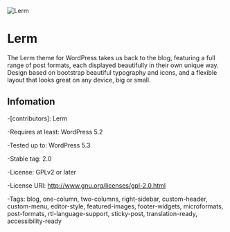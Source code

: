 ![Lerm](https://www.hanost.com/wp-content/uploads/2019/08/cropped-logo-2.png)

# Lerm

The Lerm theme for WordPress takes us back to the blog, featuring a full range of post formats, each displayed beautifully in their own unique way. Design based on bootstrap beautiful typography and icons, and a flexible layout that looks great on any device, big or small.

## Infomation

-[contributors]: Lerm

-Requires at least: WordPress 5.2

-Tested up to: WordPress 5.3

-Stable tag: 2.0

-License: GPLv2 or later

-License URI: http://www.gnu.org/licenses/gpl-2.0.html

-Tags: blog, one-column, two-columns, right-sidebar, custom-header, custom-menu, editor-style, featured-images, footer-widgets, microformats, post-formats, rtl-language-support, sticky-post, translation-ready, accessibility-ready

